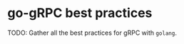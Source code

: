 # go-gRPC best practices

TODO: Gather all the best practices for gRPC with `golang`.
<!--
## How to separate private and public calls

## How to map structs

## How to add inline tags/modify existing tags/carry out validation

## How to validate a request is idempotent?

Add timestamp to the request

```go
message Request {
  string from = 1;
  string to = 2;
  float amount = 3;
  int64 timestamp = 4; // or GUID
}
message Response {
  // Repeated calls return the same result
  int64 confirmation = 1;
}
```

## How to improve performance?

Add pagination in grpc to limit.

Avoid long running operations - the longer it takes, the more likely it will need to be retried.

Add timeout in header.

## Define default value

## Do not return error blindly

Inspect and translate errors instead. Is it retryable?

## Deadlines 

Setting a timeout:

```go
ctx, cancel := context.WithTimeout(context.Background(), 5 * time.Second)
defer cancel()

res, err := client.Call(ctx, req)
```

Setting a deadline:

```go
ctx, cancel := context.WithDeadline(context.Background(), time.Unix(1481231232, 0))
defer cancel()

res, err := client.Call(ctx, req)
```

## Deadlines Propagation
Don't reuse context


```go
func (s *Server) MyRequestHandler (ctx context.Context, ...) (*Res, error) {
  d, _ := ctx.Deadline()
  ctx1, cancel := context.WithDeadline(ctx, d.Add(-150 * time.Millisecond))
  client1.Call(ctx1, ...)


  ctx2, cancel := context.WithDeadline(ctx, d.Add(-150 * time.Millisecond)))
  client1.Call(ctx2, ...)
}
```

## Rate-limiting
Server:

```go
import "golang.org/x/time/rate"

s := grpc.NewServer(grpc.InTapHandler(rateLimiter))

func rateLimiter(ctx context.Context, info *tap.Info) (context.Context, error) {
  if m[user] == nil {
    m[user] = rate.NewLimiter(5, 1) // QPS, burst
  }
  if !m[user].Allow() {
    return nil, status.Errorf(codes.ResourceExhausted, "client exceeded rate limit")
  }
  return ctx, nil
}
```
Implement local rate limiting:
Client:
```go

import "golang.org/x/time/rate"

var limiter = rate.NewLimiter(5, 1) // QPS, burst

func MyHandler(ctx context.Context, req Request) (Response, err) {
  if err := limiter.Wait(ctx); err != nil {
    retunr nil, err
  }
  return c.Call(ctx, req)
}
```

## Retries 

gRFC A6

## Memory management

gRPC-Go does not limit concurrent server goroutines

Option 1: Set listener limit and concurrent stream limit
```go
import "golang.org/x/net/netutil"

listener = netutil.LimitListener(listener, connectionLimit)
grpc.NewServer(grpc.MaxConcurrentStreams(streamsLimit))
```

Option 2: Use tap handler to error when too many rpcs are in flight / or when system memory is too low

option 3: Use health reporting and load balancers to redirect traffic


Set a maximum request payload size
```go
grpc.NewServer(grpc.MaxRecvMsgSize(4096)) // bytes
```-->